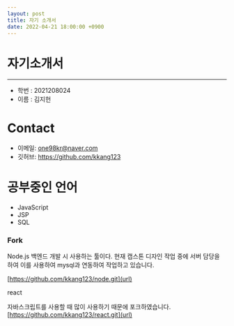 ```yaml
---
layout: post
title: 자기 소개서
date: 2022-04-21 18:00:00 +0900
---
```




# **자기소개서**


--------
- 학번 : 2021208024
- 이름 : 김지헌


# Contact
- 이메일: one98kr@naver.com
- 깃허브: https://github.com/kkang123


# **공부중인 언어**

- JavaScript
- JSP
- SQL

### **Fork**

Node.js
백엔드 개발 시 사용하는 툴이다.
현재 캡스톤 디자인 작업 중에 서버 담당을 하여 이를 사용하여 mysql과 연동하여 작업하고 있습니다.

[https://github.com/kkang123/node.git](url)

react

자바스크립트를 사용할 때 많이 사용하기 때문에 포크하였습니다.
[https://github.com/kkang123/react.git](url)
